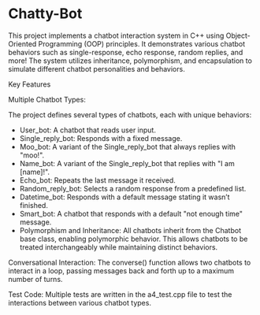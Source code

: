 # Chatty-Bot

This project implements a chatbot interaction system in C++ using Object-Oriented Programming (OOP) principles. It demonstrates various chatbot behaviors such as single-response, echo response, random replies, and more! The system utilizes inheritance, polymorphism, and encapsulation to simulate different chatbot personalities and behaviors.

Key Features

Multiple Chatbot Types: 

The project defines several types of chatbots, each with unique behaviors:
* User_bot: A chatbot that reads user input.
* Single_reply_bot: Responds with a fixed message.
* Moo_bot: A variant of the Single_reply_bot that always replies with "moo!".
* Name_bot: A variant of the Single_reply_bot that replies with "I am [name]!".
* Echo_bot: Repeats the last message it received.
* Random_reply_bot: Selects a random response from a predefined list.
* Datetime_bot: Responds with a default message stating it wasn’t finished.
* Smart_bot: A chatbot that responds with a default "not enough time" message.
* Polymorphism and Inheritance: All chatbots inherit from the Chatbot base class, enabling polymorphic behavior. This allows chatbots to be treated interchangeably while maintaining distinct behaviors.

Conversational Interaction: The converse() function allows two chatbots to interact in a loop, passing messages back and forth up to a maximum number of turns.

Test Code: Multiple tests are written in the a4_test.cpp file to test the interactions between various chatbot types.
